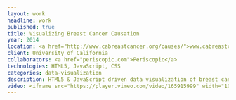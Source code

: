 ```yaml
---
layout: work
headline: work
published: true
title: Visualizing Breast Cancer Causation
year: 2014
location: <a href="http://www.cabreastcancer.org/causes/">www.cabreastcancer.org/causes</a>
client: University of California
collaborators: <a href="periscopic.com">Periscopic</a>
technologies: HTML5, JavaScript, CSS
categories: data-visualization
description: HTML5 & JavaScript driven data visualization of breast cancer causation
video: <iframe src="https://player.vimeo.com/video/165915999" width="1024" height="576" frameborder="0" webkitallowfullscreen mozallowfullscreen allowfullscreen></iframe>
---
```

